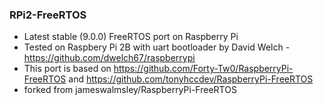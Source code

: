 ### RPi2-FreeRTOS
- Latest stable (9.0.0) FreeRTOS port on Raspberry Pi
- Tested on Raspbery Pi 2B with uart bootloader by David Welch - https://github.com/dwelch67/raspberrypi
- This port is based on https://github.com/Forty-Tw0/RaspberryPi-FreeRTOS and https://github.com/tonyhccdev/RaspberryPi-FreeRTOS
- forked from jameswalmsley/RaspberryPi-FreeRTOS
